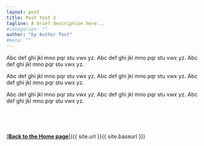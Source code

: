 ```yaml
---
layout: post
title: Post test 2
tagline: A brief description here...
#categories: ""
author: "by Author Test"
#meta: ""
---
```


Abc def ghi jkl mno pqr stu vwx yz. Abc def ghi jkl mno pqr stu vwx yz. Abc def ghi jkl mno pqr stu vwx yz. 

Abc def ghi jkl mno pqr stu vwx yz. Abc def ghi jkl mno pqr stu vwx yz. Abc def ghi jkl mno pqr stu vwx yz. 

Abc def ghi jkl mno pqr stu vwx yz. Abc def ghi jkl mno pqr stu vwx yz. Abc def ghi jkl mno pqr stu vwx yz. 

&ensp;

&ensp;

[<b><u>Back to the Home page</u></b>]({{ site.url }}{{ site.baseurl }})
